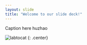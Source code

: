 ```yaml
---
layout: slide
title: "Welcome to our slide deck!"
---
```


Caption here huzhao

![labtocat](https://octodex.github.com/images/labtocat.png)
{: .center}
